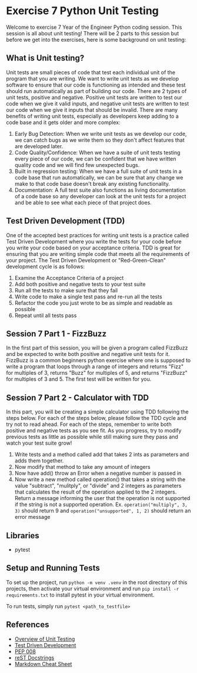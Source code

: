 # Exercise 7 Python Unit Testing

Welcome to exercise 7 Year of the Engineer Python coding session. This session is all about unit testing! There will be 2 parts to this session but before we get into the exercises, here is some background on unit testing:

## What is Unit testing?

Unit tests are small pieces of code that test each individual unit of the program that you are writing. We want to write unit tests as we develop software to ensure that our code is functioning as intended and these test should run automatically as part of building our code. There are 2 types of unit tests, positive and negative. Positive unit tests are written to test our code when we give it valid inputs, and negative unit tests are written to test our code when we give it inputs that should be invalid. There are many benefits of writing unit tests, especially as developers keep adding to a code base and it gets older and more complex:

1. Early Bug Detection: When we write unit tests as we develop our code, we can catch bugs as we write them so they don't affect features that are developed later.
2. Code Quality/Confidence: When we have a suite of unit tests testing every piece of our code, we can be confident that we have written quality code and we will find few unexpected bugs.
3. Built in regression testing: When we have a full suite of unit tests in a code base that run automatically, we can be sure that any change we make to that code base doesn't break any existing functionality.
4. Documentation: A full test suite also functions as living documentation of a code base so any developer can look at the unit tests for a project and be able to see what each piece of that project does.

## Test Driven Development (TDD)

One of the accepted best practices for writing unit tests is a practice called Test Driven Development where you write the tests for your code before you write your code based on your acceptance criteria. TDD is great for ensuring that you are writing simple code that meets all the requirements of your project. The Test Driven Development or "Red-Green-Clean" development cycle is as follows:

1. Examine the Acceptance Criteria of a project
2. Add both positive and negative tests to your test suite
3. Run all the tests to make sure that they fail
4. Write code to make a single test pass and re-run all the tests
5. Refactor the code you just wrote to be as simple and readable as possible
6. Repeat until all tests pass

## Session 7 Part 1 - FizzBuzz

In the first part of this session, you will be given a program called FizzBuzz and be expected to write both positive and negative unit tests for it. FizzBuzz is a common beginners python exercise where one is supposed to write a program that loops through a range of integers and returns "Fizz" for multiples of 3, returns "Buzz" for multiples of 5, and returns "FizzBuzz" for multiples of 3 and 5. The first test will be written for you.

## Session 7 Part 2 - Calculator with TDD

In this part, you will be creating a simple calculator using TDD following the steps below. For each of the steps below, please follow the TDD cycle and try not to read ahead. For each of the steps, remember to write both positive and negative tests as you see fit. As you progress, try to modify previous tests as little as possible while still making sure they pass and watch your test suite grow!

1. Write tests and a method called add that takes 2 ints as parameters and adds them together.
2. Now modify that method to take any amount of integers
3. Now have add() throw an Error when a negative number is passed in
4. Now write a new method called operation() that takes a string with the value "subtract", "mulitply", or "divide" and 2 integers as parameters that calculates the result of the operation applied to the 2 integers. Return a message informing the user that the operation is not supported if the string is not a supported operation.
    Ex. `operation("multiply", 3, 3)` should return 9 and `operation("unsupported", 1, 2)` should return an error message

## Libraries

- pytest

## Setup and Running Tests

To set up the project, run `python -m venv .venv` in the root directory of this projects, then activate your virtual environment and run `pip install -r requirements.txt` to install pytest in your virtual environment.

To run tests, simply run `pytest <path_to_testfile>`

## References

- [Overview of Unit Testing](https://www.geeksforgeeks.org/unit-testing-software-testing/)
- [Test Driven Development](https://testdriven.io/test-driven-development/)
- [PEP 008](https://peps.python.org/pep-0008/)
- [reST Docstrings](https://sweetpea-org.github.io/guide/contributing/rest_style_guide.html)
- [Markdown Cheat Sheet](https://www.markdownguide.org/cheat-sheet/)